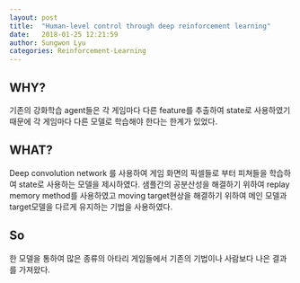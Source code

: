 ```yaml
---
layout: post
title:  "Human-level control through deep reinforcement learning"
date:   2018-01-25 12:21:59
author: Sungwon Lyu
categories: Reinforcement-Learning
---
```

## WHY? 
기존의 강화학습 agent들은 각 게임마다 다른 feature를 추출하여 state로 사용하였기 때문에 각 게임마다 다른 모델로 학습해야 한다는 한계가 있었다. 

## WHAT?
Deep convolution network 를 사용하여 게임 화면의 픽셀들로 부터 피쳐들을 학습하여 state로 사용하는 모델을 제시하였다. 샘플간의 공분산성을 해결하기 위하여 replay memory method를  사용하였고 moving target현상을 해결하기 위하여 메인 모델과 target모델을 다르게 유지하는 기법을 사용하였다. 

## So
한 모델을 통하여 많은 종류의 아타리 게임들에서 기존의 기법이나 사람보다 나은 결과를 가져왔다. 